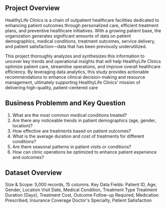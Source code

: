 ## Project Overview
HealthyLife Clinics is a chain of outpatient healthcare facilities dedicated to enhancing patient outcomes through personalized care, efficient treatment plans, and preventive healthcare initiatives. With a growing patient base, the organization generates significant amounts of data on patient demographics, medical conditions, treatment outcomes, service delivery, and patient satisfaction—data that has been previously underutilized.

This project thoroughly analyzes and synthesizes this information to uncover key trends and operational insights that will help HealthyLife Clinics optimize patient care, streamline operations, and improve overall healthcare efficiency. By leveraging data analytics, this study provides actionable recommendations to enhance clinical decision-making and resource management, ultimately supporting HealthyLife Clinics’ mission of delivering high-quality, patient-centered care

## Business Problemm and Key Question
1. What are the most common medical conditions treated?
2. Are there any noticeable trends in patient demographics (age, gender, 
location)?
3. How effective are treatments based on patient outcomes?
4. What is the average duration and cost of treatments for different 
conditions?
5. Are there seasonal patterns in patient visits or conditions?
6. How can clinic operations be optimized to enhance patient experience and 
outcomes?

## Dataset Overview
Size & Scope: 5,000 records, 15 columns.
Key Data Fields:
Patient ID, Age, Gender, Location
Visit Date, Medical Condition, Treatment Type
Treatment Duration (Days), Treatment Cost, Outcome
Follow-up Required, Medication Prescribed, Insurance Coverage
Doctor's Specialty, Patient Satisfaction
